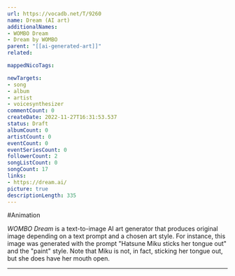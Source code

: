 ```yaml
---
url: https://vocadb.net/T/9260
name: Dream (AI art)
additionalNames: 
- WOMBO Dream
- Dream by WOMBO
parent: "[[ai-generated-art]]"
related:

mappedNicoTags:

newTargets:
- song
- album
- artist
- voicesynthesizer
commentCount: 0
createDate: 2022-11-27T16:31:53.537
status: Draft
albumCount: 0
artistCount: 0
eventCount: 0
eventSeriesCount: 0
followerCount: 2
songListCount: 0
songCount: 17
links: 
- https://dream.ai/
picture: true
descriptionLength: 335
---
```


#Animation

_WOMBO Dream_ is a text-to-image AI art generator that produces original image depending on a text prompt and a chosen art style.
For instance, this image was generated with the prompt "Hatsune Miku sticks her tongue out" and the "paint" style. Note that Miku is not, in fact, sticking her tongue out, but she does have her mouth open.

---

